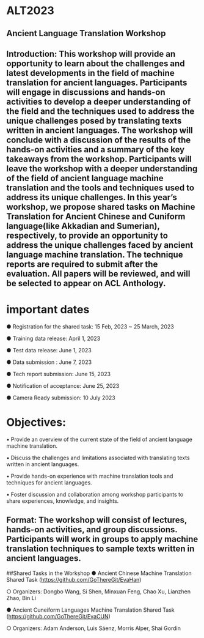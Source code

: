 # ALT2023
## Ancient Language Translation Workshop
## Introduction: This workshop will provide an opportunity to learn about the challenges and latest developments in the field of machine translation for ancient languages. Participants will engage in discussions and hands-on activities to develop a deeper understanding of the field and the techniques used to address the unique challenges posed by translating texts written in ancient languages. The workshop will conclude with a discussion of the results of the hands-on activities and a summary of the key takeaways from the workshop. Participants will leave the workshop with a deeper understanding of the field of ancient language machine translation and the tools and techniques used to address its unique challenges. In this year’s workshop, we propose shared tasks on Machine Translation for Ancient Chinese and Cuniform language(like Akkadian and Sumerian), respectively, to provide an opportunity to address the unique challenges faced by ancient language machine translation. The technique reports are required to submit after the evaluation. All papers will be reviewed, and will be selected to appear on ACL Anthology. 

# important dates
●	Registration for the shared task: 15 Feb, 2023 ~ 25 March, 2023

●	Training data release: April 1, 2023

●	Test data release: June 1, 2023

●	Data submission : June 7, 2023

●	Tech report submission: June 15, 2023

●	Notification of acceptance: June 25, 2023

●	Camera Ready submission:  10 July 2023

# Objectives: 
•	Provide an overview of the current state of the field of ancient language machine translation.

•	Discuss the challenges and limitations associated with translating texts written in ancient languages.

•	Provide hands-on experience with machine translation tools and techniques for ancient languages.

•	Foster discussion and collaboration among workshop participants to share experiences, knowledge, and insights.

## Format: The workshop will consist of lectures, hands-on activities, and group discussions. Participants will work in groups to apply machine translation techniques to sample texts written in ancient languages.

##Shared Tasks in the Workshop
●	Ancient Chinese Machine Translation Shared Task (https://github.com/GoThereGit/EvaHan)

○	Organizers: Dongbo Wang, Si Shen, Minxuan Feng, Chao Xu, Lianzhen Zhao, Bin Li

●	Ancient Cuneiform Languages Machine Translation Shared Task (https://github.com/GoThereGit/EvaCUN) 

○	Organizers: Adam Anderson, Luis Sáenz, Morris Alper, Shai Gordin 


